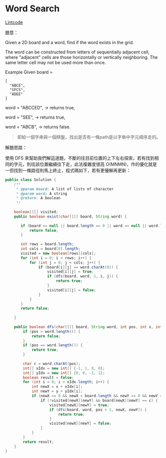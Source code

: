 # Word Search

[Lintcode](http://www.lintcode.com/en/problem/word-search/)

題意：

Given a 2D board and a word, find if the word exists in the grid.

The word can be constructed from letters of sequentially adjacent cell, where "adjacent" cells are those horizontally or vertically neighboring. The same letter cell may not be used more than once.

Example
Given board =
```
[
  "ABCE",
  "SFCS",
  "ADEE"
]

```
word = "ABCCED", -> returns true,

word = "SEE", -> returns true,

word = "ABCB", -> returns false.

>即給一個字串與一個棋盤，找出是否有一條path是以字串中字元順序走的。

解題思路：

使用 DFS 來幫助我們解這道題，不斷的往目前位置的上下左右探索，若有找到相同的字元，則往該位置繼續往下走，此法複雜度很高 O(MNMN)，作的優化就是一但找到一條路徑則馬上終止，程式碼如下，若有更優解再更新：

```java
public class Solution {
    /**
     * @param board: A list of lists of character
     * @param word: A string
     * @return: A boolean
     */
     
    boolean[][] visited;
    public boolean exist(char[][] board, String word) {
       
       if (board == null || board.length == 0 || word == null || word.length() == 0) {
           return false;
       }
       
       int rows = board.length;
       int cols = board[0].length;
       visited = new boolean[rows][cols];
       for (int i = 0; i < rows; i++) {
           for (int j = 0; j < cols; j++) {
               if (board[i][j] == word.charAt(0)) {
                   visited[i][j] = true;
                   if (dfs(board, word, 1, i, j)) {
                       return true;
                   }
                   visited[i][j] = false;
               }
           }
       }
       return false;
       
    }
    
    public boolean dfs(char[][] board, String word, int pos, int x, int y) {
        if (pos > word.length()) {
            return false;
        }
        if (pos == word.length()) {
            return true;
        }
        
        char c = word.charAt(pos);
        int[] xIdx = new int[] {-1, 1, 0, 0};
        int[] yIdx = new int[] {0, 0, -1, 1};
        boolean result = false;
        for (int i = 0; i < xIdx.length; i++) {
            int newX = x + xIdx[i];
            int newY = y + yIdx[i];
            if (newX >= 0 && newX < board.length && newY >= 0 && newY < board[0].length) {
                if (!visited[newX][newY] && board[newX][newY] == c) {
                    visited[newX][newY] = true;
                    if (dfs(board, word, pos + 1, newX, newY)) {
                        return true;
                    }
                    visited[newX][newY] = false;
                }
            }
        }
        return result;
    }
}

```